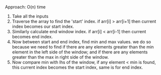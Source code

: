 Approach: O(n) time

1. Take all the inputs
2. Traverse the array to find the 'start' index. if arr[i] > arr[i+1] then current index becomes our start index.
3. Similarly calculate end window index. if arr[i] < arr[i-1] then current becomes end index.
4. Now between start and end index, find min and max values. we do so because we need to find if there are any elements greater than the min element in the left side of the window; and if there are any elements greater than the max in right side of the window.
5. Now compare min with lhs of the window, if any element < min is found, this current index becomes the start index, same is for end index.
